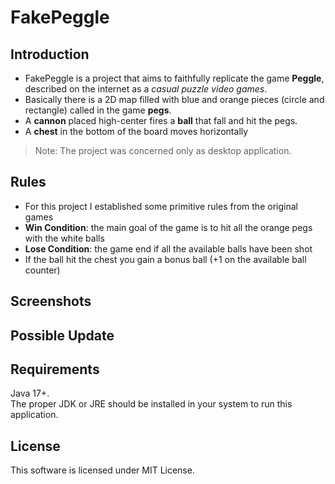 # FakePeggle

## Introduction
* FakePeggle is a project that aims to faithfully replicate the game **Peggle**, described on the internet as a *casual puzzle video games*.  
* Basically there is a 2D map filled with blue and orange pieces (circle and rectangle) called in the game **pegs**.  
* A **cannon** placed high-center fires a **ball** that fall and hit the pegs.
* A **chest** in the bottom of the board moves horizontally

>Note: The project was concerned only as desktop application.  

## Rules
* For this project I established some primitive rules from the original games
* **Win Condition**: the main goal of the game is to hit all the orange pegs with the white balls
* **Lose Condition**: the game end if all the available balls have been shot
* If the ball hit the chest you gain a bonus ball (+1 on the available ball counter)

## Screenshots

## Possible Update

## Requirements
Java 17+.  
The proper JDK or JRE should be installed in your system to run this application.

## License
This software is licensed under MIT License.
